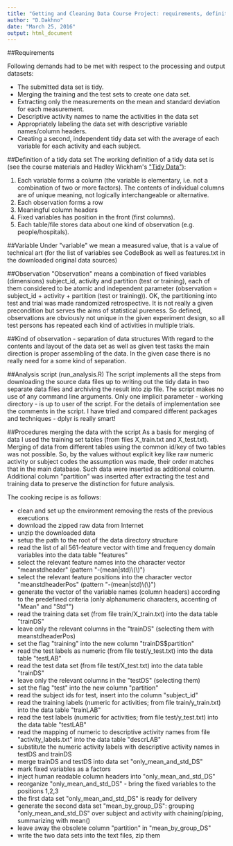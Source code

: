 ```yaml
---
title: "Getting and Cleaning Data Course Project: requirements, definitions and script run_analysis.R"
author: "D.Dakhno"
date: "March 25, 2016"
output: html_document
---
```


##Requirements

Following demands had to be met with respect to the processing and output datasets:

- The submitted data set is tidy. 
- Merging the training and the test sets to create one data set.
- Extracting only the measurements on the mean and standard deviation for each measurement.
- Descriptive activity names to name the activities in the data set
- Appropriately labeling the data set with descriptive variable names/column headers.
- Creating a second, independent tidy data set with the average of each variable for each activity and each subject.

##Definition of a tidy data set
The working definition of a tidy data set is (see the course materials and Hadley Wickham's ["Tidy Data"](http://vita.had.co.nz/papers/tidy-data.pdf)):

1.    Each variable forms a column (the variable is elementary, i.e. not a combination of two or more factors). The contents of individual columns are of unique meaning, not logically interchangeable or alternative.
2.    Each observation forms a row
3.    Meaningful column headers
4.    Fixed variables has position in the front (first columns).
4.    Each table/file stores data about one kind of observation (e.g. people/hospitals).

##Variable
Under "variable" we mean a measured value, that is a value of technical 
art (for the list of variables see CodeBook as well as features.txt in the downloaded original data sources)

##Observation
"Observation" means a combination of  fixed variables (dimensions) subject_id, 
activity and partition (test or training), each of them considered to be atomic 
and independent parameter (observation = subject_id + activity + partition (test or training)). OK, the 
partitioning into test and trial was made randomized retrospective. It is not 
really a given precondition but serves the aims of statistical pureness.  So 
defined, observations are obviously not unique in the given experiment design, 
so all test persons has repeated each kind of activities in multiple trials. 

##Kind of observation - separation of data structures
With regard to the contents and layout of the data set as well as given test tasks 
the main direction is proper assembling of the data.  In the given case there is 
no really need for  a some kind of separation. 

##Analysis script (run_analysis.R)
The script implements all the steps from downloading the source data files up to writing out the tidy data in two separate data files and archiving the result into zip file.
The script makes no use of any command line arguments. Only one implicit parameter -
working directory - is up to user of the script.
For the details of implementation see the comments in the script.
I have tried and compared different packages and techniques - dplyr is really 
smart!

##Procedures merging the data with the script
As a basis for merging of data I used the training set tables (from files 
X_train.txt and X_test.txt). 
Merging of data from different tables using the common id/key of two tables was not possible. So, by the values without explicit key like raw numeric activity or subject codes the assumption was made, their order matches that in the main database. Such data were inserted as additional column.
Additional column "partition" was inserted after extracting the test and
training data to preserve the distinction for future analysis. 
  
The cooking recipe is as follows:  
- clean and set up the environment removing the rests of the previous executions
- download the zipped raw data from Internet  
- unzip the downloaded data  
- setup the path to the root of the data directory structure  
- read the list of all 561-feature vector with time and frequency domain variables into the data table "features"  
- select the relevant feature names into the character vector "meanstdheader" (pattern "-(mean|std)\\(\\)")  
- select the relevant feature positions into the character vector "meanstdheaderPos" (pattern "-(mean|std)\\(\\)")  
- generate the vector of the variable names (column headers) according to the predefined criteria (only alphanumeric characters, accenting of "Mean" and "Std"")  
- read the training data set (from file train/X_train.txt) into the data table "trainDS"  
- leave only the relevant columns in the "trainDS" (selecting them with meanstdheaderPos)  
- set the flag "training" into the new column "trainDS$partition"
- read the test labels as numeric (from file test/y_test.txt) into the data table "testLAB"  
- read the test data set (from file test/X_test.txt) into the data table "trainDS"  
- leave only the relevant columns in the "testDS" (selecting them)  
- set the flag "test" into the new column "partition"  
- read the subject ids for test, insert into the column "subject_id"
- read the training labels (numeric for activities; from file train/y_train.txt) into the data table "trainLAB"  
- read the test labels (numeric for activities; from file test/y_test.txt) into the data table "testLAB"  
- read the mapping of numeric to descriptive activity names from file "activity_labels.txt" into the data table "descrLAB"  
- substitute the numeric activity labels with descriptive activity names in testDS and trainDS  
- merge trainDS and testDS into data set "only_mean_and_std_DS"  
- mark fixed variables as a factors  
- inject human readable column headers  into "only_mean_and_std_DS"
- reorganize "only_mean_and_std_DS" - bring the fixed variables to the positions 1,2,3  
- the first data set "only_mean_and_std_DS" is ready for delivery
- generate the second data set "mean_by_group_DS": grouping "only_mean_and_std_DS" over subject and activity with chaining/piping, summarizing with mean()
- leave away the obsolete column "partition" in "mean_by_group_DS"
- write the two data sets into the text files, zip them












